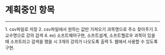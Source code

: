 # 계획중인 항목
<hr/>
1. csv파일로 저장
2. csv파일에서 원하는 값만 가져오기 과목명으로 주소 찾아주기
3. 교수명으로 강의 검색
4. ex) 소프트웨어구현, 소프트설계, 소프트헬로우 과목이 있을 때 소프트라고 검색을 했을 시 3개의 강의가 나오도록 출력
5. 웹에서 사용할 수 있도록 구현.